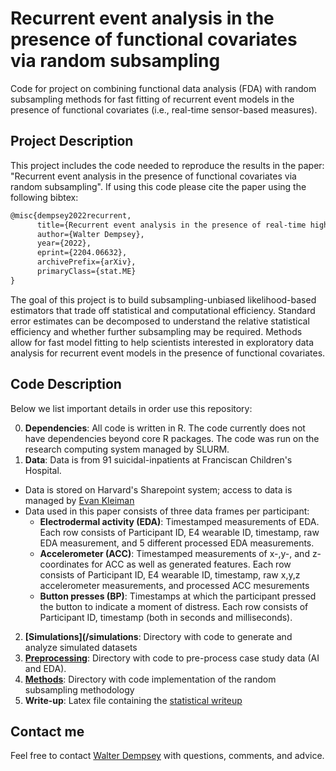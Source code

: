 # Recurrent event analysis in the presence of functional covariates via random subsampling  #
Code for project on combining functional data analysis (FDA) with random subsampling methods for fast fitting of recurrent event models in the presence of functional covariates (i.e., real-time sensor-based measures).  

## Project Description ##
This project includes the code needed to reproduce the results in the paper: "Recurrent event analysis in the presence of functional covariates via random subsampling". If using this code please cite the paper using the following bibtex:

```tex
@misc{dempsey2022recurrent,
      title={Recurrent event analysis in the presence of real-time high frequency data via random subsampling}, 
      author={Walter Dempsey},
      year={2022},
      eprint={2204.06632},
      archivePrefix={arXiv},
      primaryClass={stat.ME}
}
```

The goal of this project is to build subsampling-unbiased likelihood-based estimators that trade off statistical and  computational efficiency.
Standard error estimates can be decomposed to understand the relative statistical efficiency and whether further subsampling may be required.
Methods allow for fast model fitting to help scientists interested in exploratory data analysis for recurrent event models in the presence of functional covariates.

## Code Description ##

Below we list important details in order use this repository:

0. **Dependencies**: All code is written in R. The code currently does not have dependencies beyond core R packages. The code was run on the research computing system managed by SLURM.
1. **Data**: Data is from 91 suicidal-inpatients at Franciscan Children's Hospital.
* Data is stored on Harvard's Sharepoint system; access to data is managed by [Evan Kleiman](https://kleimanlab.org)
* Data used in this paper consists of three data frames per participant:
  * **Electrodermal activity (EDA)**: Timestamped measurements of
  EDA. Each row consists of Participant ID, E4 wearable ID, timestamp,
  raw EDA measurement, and 5 different processed EDA measurements.
  * **Accelerometer (ACC)**: Timestamped measurements of x-,y-, and
  z-coordinates for ACC as well as generated features. Each row
  consists of Participant ID, E4 wearable ID, timestamp, raw x,y,z
  accelerometer measurements, and processed ACC mesurements
  * **Button presses (BP)**: Timestamps at which the participant
  pressed the button to indicate a moment of distress.  Each row
  consists of Participant ID, timestamp (both in seconds and
  milliseconds).
2. **[Simulations](/simulations**: Directory with code to generate and analyze simulated datasets
3. **[Preprocessing](/preprocessing)**: Directory with code to
   pre-process case study data (AI and EDA).
4. **[Methods](/methods)**: Directory with code implementation of the
   random subsampling methodology
5. **Write-up**: Latex file containing the [statistical writeup](/write-up/fda-recurrent.tex)

## Contact me ##

Feel free to contact [Walter Dempsey](mailto:wdem@umich.edu) with questions, comments, and advice.
